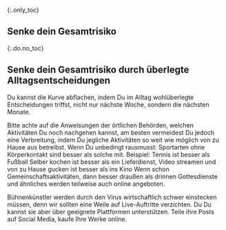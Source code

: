 {:.only_toc}
## Senke dein Gesamtrisiko

{:.do.no_toc}
## Senke dein Gesamtrisiko durch überlegte Alltagsentscheidungen

Du kannst die Kurve abflachen, indem Du im Alltag wohlüberlegte Entscheidungen triffst, nicht nur nächste Woche, sondern die nächsten Monate. 
 
Bitte achte auf die Anweisungen der örtlichen Behörden, welchen Aktivitäten Du noch nachgehen kannst, am besten vermeidest Du jedoch eine Verbreitung, indem Du jegliche Aktivitäten so weit wie möglich von zu Hause aus betreibst. Wenn Du unbedingt rausmusst:
Sportarten ohne Körperkontakt sind besser als solche mit. Beispiel: Tennis ist besser als Fußball
Selber kochen ist besser als ein Lieferdienst, 
Video streamen und von zu Hause gucken ist besser als ins Kino
Wenn schon Gemeinschaftsaktivitäten, dann besser draußen als drinnen
Gottesdienste und ähnliches werden teilweise auch online angeboten.
 
Bühnenkünstler werden durch den Virus wirtschaftlich schwer einstecken müssen, denn wir sollten eine Weile auf Live-Auftritte verzichten. Du Du kannst sie aber über geeignete Plattformen unterstützen. Teile ihre Posts auf Social Media, kaufe Ihre Werke online.
